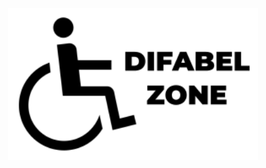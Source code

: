 <p align="center">
  <a href="https://difabelzone.com" target="_blank">
    <img src="public/images/logo/logoDifabelZone.svg" width="400" alt="DifabelZone Logo">
  </a>
</p>

